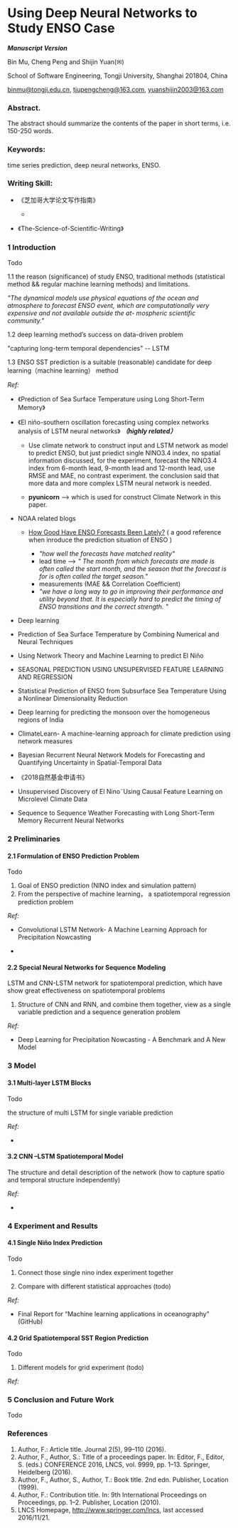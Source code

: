 # Using Deep Neural Networks to Study ENSO Case

***Manuscript Version***Bin Mu, Cheng Peng and Shijin Yuan(✉) 
School of Software Engineering, Tongji University, Shanghai 201804, China
binmu@tongji.edu.cn,  tjupengcheng@163.com, yuanshijin2003@163.com### Abstract.

The abstract should summarize the contents of the paper in short terms, i.e. 150-250 words.
### Keywords: 

time series prediction, deep neural networks, ENSO.
### Writing Skill:
* 《芝加哥大学论文写作指南》

	* 	 
* 《The-Science-of-Scientific-Writing》

### 1	IntroductionTodo1.1 the reason (significance) of study ENSO, traditional methods (statistical method && regular machine learning methods) and limitations.

*"The dynamical models use physical equations of the ocean and atmosphere to forecast ENSO event, which are computationally very expensive and not available outside the at- mospheric scientific community."*

1.2	 deep learning method’s success on data-driven problem

"capturing long-term temporal dependencies" -- LSTM


1.3	 ENSO SST prediction is a suitable (reasonable) candidate for deep learning（machine learning） method*Ref:*
* 《Prediction of Sea Surface Temperature using Long Short-Term Memory》



* 《El niño-southern oscillation forecasting using complex networks analysis of LSTM neural networks》 ***（highly related）***

	* Use climate network to construct input and LSTM network as model to predict ENSO, but just priedict single NINO3.4 index, no spatial information discussed, for the experiment, forecast the  NINO3.4 index from 6-month lead, 9-month lead and 12-month lead, use RMSE and MAE, no contrast experiment. the conclusion said that more data and more complex LSTM neural network is needed. 

	* **pyunicorn** --> which is used for construct Climate Network in this paper.
*  NOAA related blogs
	
	* [How Good Have ENSO Forecasts Been Lately?](https://www.climate.gov/news-features/blogs/enso/how-good-have-enso-forecasts-been-lately) ( a good reference when inroduce the prediction situation of ENSO )

		* *"how well the forecasts have matched reality"*
		* lead time --> *" The month from which forecasts are made is often called the start month, and the season that the forecast is for is often called the target season."*
		* measurements (MAE && Correlation Coefficient)
		* *"we have a long way to go in improving their performance and utility beyond that.  It is especially hard to predict the timing of ENSO transitions and the correct strength. "** Deep learning

* Prediction of Sea Surface Temperature by Combining Numerical and Neural Techniques

* Using Network Theory and Machine Learning to predict El Niño

* SEASONAL PREDICTION USING UNSUPERVISED FEATURE LEARNING AND REGRESSION

* Statistical Prediction of ENSO from Subsurface Sea Temperature Using a Nonlinear Dimensionality Reduction

* Deep learning for predicting the monsoon over the homogeneous regions of India

* ClimateLearn- A machine-learning approach for climate prediction using network measures

* Bayesian Recurrent Neural Network Models for Forecasting and Quantifying Uncertainty in Spatial-Temporal Data

* 《2018自然基金申请书》

* Unsupervised Discovery of El Nino˜Using Causal Feature Learning on Microlevel Climate Data


* Sequence to Sequence Weather Forecasting with Long Short-Term Memory Recurrent Neural Networks


### 2	Preliminaries 
#### 2.1	Formulation of ENSO Prediction Problem
Todo1.	Goal of ENSO prediction (NINO index and simulation pattern)2.	From the perspective of machine learning， a spatiotemporal regression prediction problem*Ref:*
* Convolutional LSTM Network- A Machine Learning Approach for Precipitation Nowcasting

* #### 2.2	Special Neural Networks for Sequence Modeling
LSTM and CNN-LSTM network for spatiotemporal prediction, which have show great effectiveness on spatiotemporal problems  1. Structure of CNN and RNN, and combine them together, view as a single variable prediction and a sequence generation problem*Ref:*
* Deep Learning for Precipitation Nowcasting - A Benchmark and A New Model### 3	Model
#### 3.1	Multi-layer LSTM Blocks
Todothe structure of multi LSTM for single variable prediction*Ref:*
* #### 3.2	CNN –LSTM Spatiotemporal Model
The structure and detail description of the network (how to capture spatio and temporal structure independently)*Ref:*

* ### 4 Experiment and Results
#### 4.1	Single Niño Index Prediction
Todo1.	Connect those single nino index experiment together
2.	Compare with different statistical approaches (todo)*Ref:*
* Final Report for “Machine learning applications in oceanography” (GitHub)

#### 4.2	Grid Spatiotemporal SST Region Prediction
Todo1.	Different models for grid experiment (todo)*Ref:*### 5 Conclusion and Future WorkTodo### References
1.	Author, F.: Article title. Journal 2(5), 99–110 (2016).2.	Author, F., Author, S.: Title of a proceedings paper. In: Editor, F., Editor, S. (eds.) CONFERENCE 2016, LNCS, vol. 9999, pp. 1–13. Springer, Heidelberg (2016). 3.	Author, F., Author, S., Author, T.: Book title. 2nd edn. Publisher, Location (1999).4.	Author, F.: Contribution title. In: 9th International Proceedings on Proceedings, pp. 1–2. Publisher, Location (2010).5.	LNCS Homepage, http://www.springer.com/lncs, last accessed 2016/11/21.